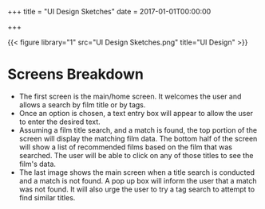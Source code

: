 +++
title = "UI Design Sketches"
date = 2017-01-01T00:00:00

+++

{{< figure library="1" src="UI Design Sketches.png" title="UI Design" >}}

# Screens Breakdown
  * The first screen is the main/home screen. It welcomes the user and allows a search by film title or by tags. 
  * Once an option is chosen, a text entry box will appear to allow the user to enter the desired text. 
  * Assuming a film title search, and a match is found, the top portion of the screen will display the matching film data. The bottom half of the screen will show a list of recommended films based on the film that was searched. The user will be able to click on any of those titles to see the film's data.
  * The last image shows the main screen when a title search is conducted and a match is not found. A pop up box will inform the user that a match was not found. It will also urge the user to try a tag search to attempt to find similar titles. 

